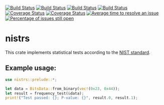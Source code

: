 [![Build Status](https://ci.appveyor.com/api/projects/status/github/Omnissi/NISTRS?branch=master&svg=true)](https://ci.appveyor.com/project/Omnissi/NISTRS/branch/master)
[![Build Status](https://circleci.com/gh/Omnissi/NISTRS/tree/master.svg?style=shield)](https://circleci.com/gh/Omnissi/NISTRS/cargo-readme/tree/master)
[![Build Status](https://gitlab.com/Omnissi/NISTRS/badges/master/pipeline.svg)](https://gitlab.com/Omnissi/NISTRS/commits/master)
[![Build Status](https://travis-ci.org/Omnissi/NISTRS.svg?branch=master)](https://travis-ci.org/Omnissi/NISTRS)
[![Coverage Status](https://codecov.io/gh/Omnissi/NISTRS/branch/master/graph/badge.svg)](https://codecov.io/gh/Omnissi/NISTRS)
[![Coverage Status](https://coveralls.io/repos/github/Omnissi/NISTRS/badge.svg?branch=branch)](https://coveralls.io/github/Omnissi/NISTRS?branch=master)
[![Average time to resolve an issue](https://isitmaintained.com/badge/resolution/Omnissi/NISTRS.svg)](https://isitmaintained.com/project/Omnissi/NISTRS "Average time to resolve an issue")
[![Percentage of issues still open](https://isitmaintained.com/badge/open/Omnissi/NISTRS.svg)](https://isitmaintained.com/project/Omnissi/NISTRS "Percentage of issues still open")

# nistrs

This crate implements statistical tests according to the [NIST standard](https://nvlpubs.nist.gov/nistpubs/Legacy/SP/nistspecialpublication800-22r1a.pdf).

## Example usage:

```rust
use nistrs::prelude::*;

let data = BitsData::from_binary(vec!(0x23, 0x44));
let result = frequency_test(&data);
print!("Test passed: {}; P-value: {}", result.0, result.1);
```
